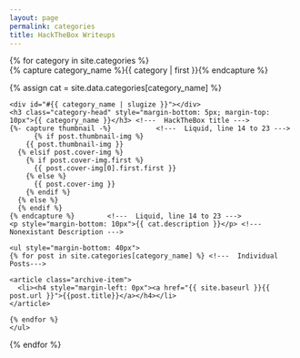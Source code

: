 ```yaml
---
layout: page
permalink: categories
title: HackTheBox Writeups
---
```


<div id="archives" class="post">
{% for category in site.categories %}
  <div class="archive-group">
    {% capture category_name %}{{ category | first }}{% endcapture %}  
    <p>{% assign cat = site.data.categories[category_name] %}</p>
    
    <div id="#{{ category_name | slugize }}"></div>
    <h3 class="category-head" style="margin-bottom: 5px; margin-top: 10px">{{ category_name }}</h3> <!---  HackTheBox title --->
    {%- capture thumbnail -%}           <!---  Liquid, line 14 to 23 --->
          {% if post.thumbnail-img %}
        {{ post.thumbnail-img }}
      {% elsif post.cover-img %}
        {% if post.cover-img.first %}
          {{ post.cover-img[0].first.first }}
        {% else %}
          {{ post.cover-img }}
        {% endif %}
      {% else %}
      {% endif %}
    {% endcapture %}        <!---  Liquid, line 14 to 23 --->
    <p style="margin-bottom: 10px">{{ cat.description }}</p> <!---  Nonexistant Description --->
    
    <ul style="margin-bottom: 40px">
    {% for post in site.categories[category_name] %} <!---  Individual Posts--->
    
    <article class="archive-item">
      <li><h4 style="margin-left: 0px"><a href="{{ site.baseurl }}{{ post.url }}">{{post.title}}</a></h4></li>
    </article>
    
    {% endfor %}
    </ul>
  </div>
{% endfor %}
</div>
